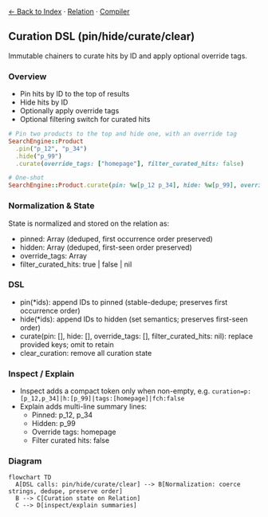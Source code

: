 [← Back to Index](./index.md) · [Relation](./relation.md) · [Compiler](./compiler.md)

## Curation DSL (pin/hide/curate/clear)

Immutable chainers to curate hits by ID and apply optional override tags.

### Overview

- Pin hits by ID to the top of results
- Hide hits by ID
- Optionally apply override tags
- Optional filtering switch for curated hits

```ruby
# Pin two products to the top and hide one, with an override tag
SearchEngine::Product
  .pin("p_12", "p_34")
  .hide("p_99")
  .curate(override_tags: ["homepage"], filter_curated_hits: false)

# One‑shot
SearchEngine::Product.curate(pin: %w[p_12 p_34], hide: %w[p_99], override_tags: %w[homepage])
```

### Normalization & State

State is normalized and stored on the relation as:

- pinned: Array<String> (deduped, first occurrence order preserved)
- hidden: Array<String> (deduped, first-seen order preserved)
- override_tags: Array<String>
- filter_curated_hits: true | false | nil

### DSL

- pin(*ids): append IDs to pinned (stable-dedupe; preserves first occurrence order)
- hide(*ids): append IDs to hidden (set semantics; preserves first-seen order)
- curate(pin: [], hide: [], override_tags: [], filter_curated_hits: nil): replace provided keys; omit to retain
- clear_curation: remove all curation state

### Inspect / Explain

- Inspect adds a compact token only when non-empty, e.g. `curation=p:[p_12,p_34]|h:[p_99]|tags:[homepage]|fch:false`
- Explain adds multi-line summary lines:
  - Pinned: p_12, p_34
  - Hidden: p_99
  - Override tags: homepage
  - Filter curated hits: false

### Diagram

```mermaid
flowchart TD
  A[DSL calls: pin/hide/curate/clear] --> B[Normalization: coerce strings, dedupe, preserve order]
  B --> C[Curation state on Relation]
  C --> D[inspect/explain summaries]
```
